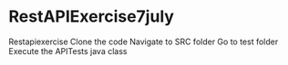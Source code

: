 # RestAPIExercise7july
Restapiexercise
Clone the code
Navigate to SRC folder
Go to test folder 
Execute the APITests java class
